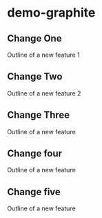 # demo-graphite

## Change One
Outline of a new feature 1

## Change Two
Outline of a new feature 2

## Change Three
Outline of a new feature

## Change four
Outline of a new feature

## Change five
Outline of a new feature


